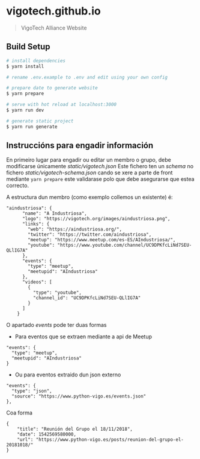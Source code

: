 # vigotech.github.io

> VigoTech Alliance Website

## Build Setup

``` bash
# install dependencies
$ yarn install

# rename .env.example to .env and edit using your own config

# prepare date to generate website
$ yarn prepare

# serve with hot reload at localhost:3000
$ yarn run dev

# generate static project
$ yarn run generate
```

## Instruccións para engadir información

En primeiro lugar para engadir ou editar un membro o grupo, debe modificarse únicamente *static/vigotech.json*
Este fichero ten un *schema* no fichero *static/vigotech-schema.json* cando se xere a parte de front mediante ```yarn prepare``` este validarase polo que debe asegurarse que estea correcto.

A estructura dun membro (como exemplo collemos un existente) é:

```
"aindustriosa": {
      "name": "A Industriosa",
      "logo": "https://vigotech.org/images/aindustriosa.png",
      "links": {
        "web": "https://aindustriosa.org/",
        "twitter": "https://twitter.com/aindustriosa",
        "meetup": "https://www.meetup.com/es-ES/AIndustriosa/",
        "youtube": "https://www.youtube.com/channel/UC9DPKfcLiNd7SEU-QLlIG7A"
      },
      "events": {
        "type": "meetup",
        "meetupid": "AIndustriosa"
      },
      "videos": [
        {
          "type": "youtube",
          "channel_id": "UC9DPKfcLiNd7SEU-QLlIG7A"
        }
      ]
    }
```

O apartado *events* pode ter duas formas

* Para eventos que se extraen mediante a api de Meetup
```
"events": {
  "type": "meetup",
  "meetupid": "AIndustriosa"
}
```
* Ou para eventos extraido dun json externo
```
"events": {
  "type": "json",
  "source": "https://www.python-vigo.es/events.json"
},
```


Coa forma
```
{
    "title": "Reunión del Grupo el 18/11/2018",
    "date": 1542569580000,
    "url": "https://www.python-vigo.es/posts/reunion-del-grupo-el-20181018/"
}

```




